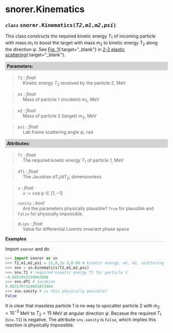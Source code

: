 <script>
window.MathJax = {
  tex: {
    tags: "ams"  // Auto-numbering, AMS based
  }
};
</script>

<style>
.mono {
    font-family: monospace;
}
</style>

# snorer.Kinematics


### *`class`* <span class="mono">snorer.Kinematics(*T2*,*m1*,*m2*,*psi*)</span>

This class constructs the required kinetic energy $T_1$ of incoming particle with
mass $m_1$ to boost the target with mass $m_2$ to kinetic energy $T_2$ along the direction
$\psi$. See [Fig. 1](22scat.md/#22scat){:target="_blank"} in  [2-2 elastic scattering](22scat.md){:target="_blank"}.
**<div style="background-color: lightgrey; padding: 5px; width: 100%;">Parameters:</div>**

> `T2` : *float* <br>&nbsp;&nbsp;&nbsp;&nbsp;Kinetic energy $T_2$ received by the particle 2, MeV


> `m1` : *float* <br>&nbsp;&nbsp;&nbsp;&nbsp;Mass of particle 1 (incident) $m_1$, MeV


> `m2` : *float* <br>&nbsp;&nbsp;&nbsp;&nbsp;Mass of particle 2 (target) $m_2$, MeV


> `psi` : *float* <br>&nbsp;&nbsp;&nbsp;&nbsp;Lab frame scattering angle $\psi$, rad



**<div style="background-color: lightgrey; padding: 5px; width: 100%;">Attributes:</div>**
> `T1` : *float* <br>&nbsp;&nbsp;&nbsp;&nbsp;The required kinetic energy $T_1$ of particle 1, MeV

> `dT1` : *float* <br>&nbsp;&nbsp;&nbsp;&nbsp;The Jacobian $dT_1/dT_2$, dimensionless

> `x` : *float* <br>&nbsp;&nbsp;&nbsp;&nbsp;$x:=\cos\psi \in [1,-1]$

> `sanity` : *bool* <br>&nbsp;&nbsp;&nbsp;&nbsp;Are the parameters physically plausible? `True` for plausible and `False` for physically impossible.

> `dLips` : *float* <br>&nbsp;&nbsp;&nbsp;&nbsp;Value for differential Lorentz invariant phase space



**<div style="border-bottom: 1px solid lightgray; width: 100%;">Examples</div>**

Import `snorer` and do
```python
>>> import snorer as sn
>>> T2,m1,m2,psi = 15,0,1e-3,0.05 # kinetic energy, m1, m2, scattering angle
>>> snv = sn.Kinematics(T2,m1,m2,psi)
>>> snv.T1 # required kinetic energy T1 for particle 1
-0.8451953159962898
>>> snv.dT1 # Jacobian
0.0031707324661873464
>>> snv.sanity # is this physically possible?
False
```
It is clear that massless particle 1 is no way to upscatter particle 2 with $m_2=10^{-3}$ MeV to $T_2=15$ MeV at angular direction $\psi$. Becasue the required $T_1$ (`snv.T1`) is negative. 
The attribute `snv.sanity` is `False`, which implies this reaction is physically impossible.
